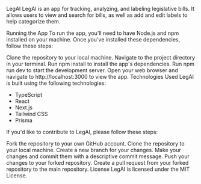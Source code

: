 LegAI
LegAI is an app for tracking, analyzing, and labeling legislative bills. It allows users to view and search for bills, as well as add and edit labels to help categorize them.

Running the App
To run the app, you'll need to have Node.js and npm installed on your machine. Once you've installed these dependencies, follow these steps:

Clone the repository to your local machine.
Navigate to the project directory in your terminal.
Run npm install to install the app's dependencies.
Run npm run dev to start the development server.
Open your web browser and navigate to http://localhost:3000 to view the app.
Technologies Used
LegAI is built using the following technologies:

- TypeScript
- React
- Next.js
- Tailwind CSS
- Prisma

If you'd like to contribute to LegAI, please follow these steps:

Fork the repository to your own GitHub account.
Clone the repository to your local machine.
Create a new branch for your changes.
Make your changes and commit them with a descriptive commit message.
Push your changes to your forked repository.
Create a pull request from your forked repository to the main repository.
License
LegAI is licensed under the MIT License.
